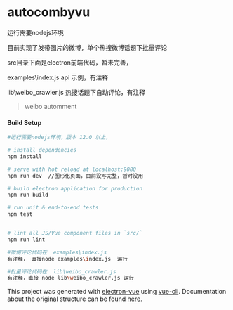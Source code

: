 # autocombyvu

运行需要nodejs环境 

目前实现了发带图片的微博，单个热搜微博话题下批量评论 

src目录下面是electron前端代码，暂未完善， 

examples\index.js        api 示例，有注释

lib\weibo_crawler.js  热搜话题下自动评论，有注释

> weibo automment

#### Build Setup

``` bash
#运行需要nodejs环境，版本 12.0 以上， 

# install dependencies
npm install  

# serve with hot reload at localhost:9080
npm run dev  //图形化页面，目前没写完整，暂时没用

# build electron application for production
npm run build

# run unit & end-to-end tests
npm test


# lint all JS/Vue component files in `src/`
npm run lint

#微博评论代码在  examples\index.js
有注释， 直接node examples\index.js  运行

#批量评论代码在  lib\weibo_crawler.js
有注释，直接 node lib\weibo_crawler.js 运行

```

This project was generated with [electron-vue](https://github.com/SimulatedGREG/electron-vue) using [vue-cli](https://github.com/vuejs/vue-cli). Documentation about the original structure can be found [here](https://simulatedgreg.gitbooks.io/electron-vue/content/index.html).

